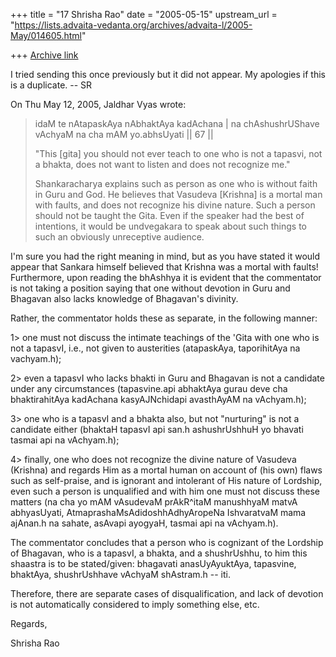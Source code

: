 +++
title = "17 Shrisha Rao"
date = "2005-05-15"
upstream_url = "https://lists.advaita-vedanta.org/archives/advaita-l/2005-May/014605.html"

+++
[Archive link](https://lists.advaita-vedanta.org/archives/advaita-l/2005-May/014605.html)

I tried sending this once previously but it did not appear.  My apologies
if this is a duplicate. -- SR

On Thu May 12, 2005, Jaldhar Vyas wrote:

> idaM te nAtapaskAya nAbhaktAya kadAchana |
> na chAshushrUShave vAchyaM na cha mAM yo.abhsUyati || 67 ||
>
> "This [gita] you should not ever teach to one who is not a tapasvi,
> not a bhakta, does not want to listen and does not recognize me."
>
> Shankaracharya explains such as person as one who is
> without faith in Guru and God.  He believes that Vasudeva [Krishna]
> is a mortal man with faults, and does not recognize his divine
> nature.  Such a person should not be taught the Gita.  Even if the
> speaker had the best of intentions, it would be undvegakara to speak
> about such things to such an obviously unreceptive audience.

I'm sure you had the right meaning in mind, but as you have stated it
would appear that Sankara himself believed that Krishna was a mortal with
faults!  Furthermore, upon reading the bhAshhya it is evident that the
commentator is not taking a position saying that one without devotion in
Guru and Bhagavan also lacks knowledge of Bhagavan's divinity.

Rather, the commentator holds these as separate, in the following manner:

1> one must not discuss the intimate teachings of the 'Gita with one who
is not a tapasvI, i.e., not given to austerities (atapaskAya, taporihitAya
na vachyam.h);

2> even a tapasvI who lacks bhakti in Guru and Bhagavan is not a candidate
under any circumstances (tapasvine.api abhaktAya gurau deve cha
bhaktirahitAya kadAchana kasyAJNchidapi avasthAyAM na vAchyam.h);

3> one who is a tapasvI and a bhakta also, but not "nurturing" is not a
candidate either (bhaktaH tapasvI api san.h ashushrUshhuH yo bhavati
tasmai api na vAchyam.h);

4> finally, one who does not recognize the divine nature of Vasudeva
(Krishna) and regards Him as a mortal human on account of (his own) flaws
such as self-praise, and is ignorant and intolerant of His nature of
Lordship, even such a person is unqualified and with him one must not
discuss these matters (na cha yo mAM vAsudevaM prAkR^itaM manushhyaM matvA
abhyasUyati, AtmaprashaMsAdidoshhAdhyAropeNa IshvaratvaM mama ajAnan.h na
sahate, asAvapi ayogyaH, tasmai api na vAchyam.h).

The commentator concludes that a person who is cognizant of the Lordship
of Bhagavan, who is a tapasvI, a bhakta, and a shushrUshhu, to him this
shaastra is to be stated/given: bhagavati anasUyAyuktAya, tapasvine,
bhaktAya, shushrUshhave vAchyaM shAstram.h -- iti.

Therefore, there are separate cases of disqualification, and lack of
devotion is not automatically considered to imply something else, etc.

Regards,

Shrisha Rao



